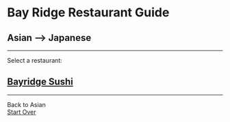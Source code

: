 # Bay Ridge Restaurant Guide
## Asian --> Japanese
---
Select a restaurant:
## [Bayridge Sushi](http://www.brsushi.com/)
---
Back to Asian  
[Start Over](../)